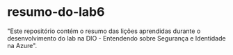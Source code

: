 # resumo-do-lab6
 "Este repositório contém o resumo das lições aprendidas durante o desenvolvimento do lab na DIO - Entendendo sobre Segurança e Identidade na Azure".
